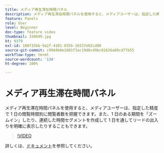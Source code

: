 ```yaml
---
title: メディア再生滞在時間パネル
description: メディア再生滞在時間パネルを使用すると、メディアユーザーは、指定した精度で 1 日の閲覧時間別に閲覧者数を把握できます。また、1 日のある期間を「ズームイン」したり、連続した時間セグメントを作成して 1 日を通してリードの出入りを明確に表示したりすることもできます。
feature: Panels
role: User
level: Beginner
doc-type: feature video
thumbnail: 338699.jpg
kt: 9379
exl-id: 100f33bb-9a2f-4181-835b-16537e02cd80
source-git-commit: c9984b0e1081f3ac19d8c49bc01626a69cd77b55
workflow-type: tm+mt
source-wordcount: '134'
ht-degree: 100%

---
```


# メディア再生滞在時間パネル

メディア再生滞在時間パネルを使用すると、メディアユーザーは、指定した精度で 1 日の閲覧時間別に閲覧者数を把握できます。また、1 日のある期間を「ズームイン」したり、連続した時間セグメントを作成して 1 日を通してリードの出入りを明確に表示したりすることもできます。

>[!VIDEO](https://video.tv.adobe.com/v/338699/?quality=12&learn=on)

詳しくは、[ドキュメント](https://experienceleague.adobe.com/docs/media-analytics/using/media-reports/media-playback-time-spent.html?lang=ja)を参照してください。
